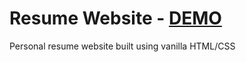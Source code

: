 # Resume Website - [DEMO](https://vineetvdubey.netlify.app)
Personal resume website built using vanilla HTML/CSS

